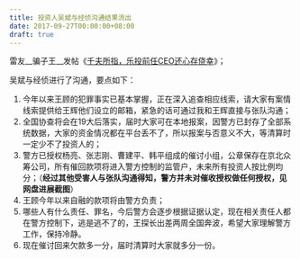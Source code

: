 ```yaml
---
title: 投资人吴斌与经侦沟通结果流出
date: 2017-09-27T00:00:00+08:00
draft: true
---
```


雷友__骗子王__发帖《[千夫所指，乐投前任CEO还心存侥幸](http://www.p2peye.com/thread-1901591-1-1.html)》；

吴斌与经侦进行了沟通，要点如下：

1. 今年以来王顾的犯罪事实已基本掌握，正在深入追查相应线索，请大家有案情线索提供给王辉他们设立的邮箱，紧急的话可通过我和王辉直接与张队沟通；
2. 全国协查将会在19大后落实，届时大家可在本地报案，因警方已封存了全部系统数据，大家的资金情况都在平台丢不了，所以报案与否意义不大，等清算时一定少不了投资人的；
3. 警方已授权杨亮、张志刚、曹建平、韩平组成的催讨小组，公章保存在京北众筹公司，所有催回款项将进入警方控制的监管户，未来所有投资人按比例均分；（__经过其他受害人与张队沟通得知，警方并未对催收授权做任何授权，见网盘进展截图__）
4. 王顾今年以来自融的款项将由警方负责；
5. 哪些人有什么责任、罪名，今后警方会逐步根据证据认定，现在相关责任人都在警方控制下，逃是逃不了的，王探长出差两周全国奔波，希望大家理解警方工作，保持冷静。
6. 现在催讨回来欠款多一分，届时清算时大家就多分一份。